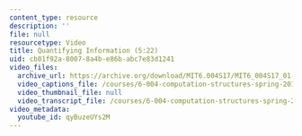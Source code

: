```yaml
---
content_type: resource
description: ''
file: null
resourcetype: Video
title: Quantifying Information (5:22)
uid: cb01f92a-8007-8a4b-e86b-abc7e83d1241
video_files:
  archive_url: https://archive.org/download/MIT6.004S17/MIT6_004S17_01-02-02_300k.mp4
  video_captions_file: /courses/6-004-computation-structures-spring-2017/60a8d1cdc2f05f058e8a15a4a26f4bf6_qyBuzeUYs2M.vtt
  video_thumbnail_file: null
  video_transcript_file: /courses/6-004-computation-structures-spring-2017/c701e82916879b745c08c3dcbeb7f794_qyBuzeUYs2M.pdf
video_metadata:
  youtube_id: qyBuzeUYs2M
---
```

